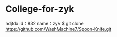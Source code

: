 # College-for-zyk
hdjtdx
id：832 name：zyk
$ git clone https://github.com/WashMachine7/Spoon-Knife.git

